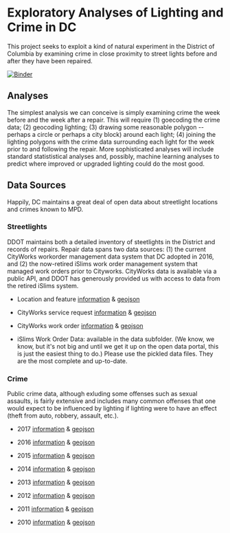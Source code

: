 # Exploratory Analyses of Lighting and Crime in DC

This project seeks to exploit a kind of natural experiment in the District of Columbia by examining crime in close proximity to street lights before and after they have been repaired. 

[![Binder](https://mybinder.org/badge.svg)](https://mybinder.org/v2/gh/thelabdc/lights-and-crime/master)


## Analyses

The simplest analysis we can conceive is simply examining crime the week before and the week after a repair. This will require (1) goecoding the crime data; (2) geocoding lighting; (3) drawing some reasonable polygon -- perhaps a circle or perhaps a city block) around each light; (4) joining the lighting polygons with the crime data surrounding each light for the week prior to and following the repair.  More sophisticated analyses will include standard statististical analyses and, possibly, machine learning analyses to predict where improved or upgraded lighting could do the most good. 

## Data Sources

Happily, DC maintains a great deal of open data about streetlight locations and crimes known to MPD. 

### Streetlights
DDOT maintains both a detailed inventory of steetlights in the District and records of repairs.  Repair data spans two data sources: (1) the current CityWorks workorder management data system that DC adopted in 2016, and (2) the now-retired iSlims work order management system that managed work orders prior to Cityworks. CityWorks data is available via a public API, and DDOT has generously provided us with access to data from the retired iSlims system. 

 - Location and feature [information](http://opendata.dc.gov/datasets/street-lights) & [geojson](https://opendata.arcgis.com/datasets/6cb6520725b0489d9a209a337818fad1_90.geojson)

 - CityWorks service request [information](http://opendata.dc.gov/datasets/cityworks-service-requests) & 
[geojson](https://opendata.arcgis.com/datasets/a1dd480eb86445239c8129056ab05ade_0.geojson)

 - CityWorks work order [information](http://opendata.dc.gov/datasets/cityworks-workorders) & [geojson](https://opendata.arcgis.com/datasets/a1dd480eb86445239c8129056ab05ade_0.geojson)

 - iSlims Work Order Data: available in the data subfolder. (We know, we know, but it's not big and until we get it up on the open data portal, this is just the easiest thing to do.)  Please use the pickled data files.  They are the most complete and up-to-date. 

### Crime
Public crime data, although exluding some offenses such as sexual assaults, is fairly extensive and includes many common offenses that one would expect to be influenced by lighting if lighting were to have an effect (theft from auto, robbery, assault, etc.). 

 - 2017 [information](http://opendata.dc.gov/datasets/crime-incidents-in-2017) & [geojson](https://opendata.arcgis.com/datasets/6af5cb8dc38e4bcbac8168b27ee104aa_38.geojson)
 
 - 2016 [information](http://opendata.dc.gov/datasets/crime-incidents-in-2016) & [geojson](https://opendata.arcgis.com/datasets/bda20763840448b58f8383bae800a843_26.geojson)

- 2015 [information](http://opendata.dc.gov/datasets/crime-incidents-in-2015) & [geojson](https://opendata.arcgis.com/datasets/35034fcb3b36499c84c94c069ab1a966_27.geojson)

- 2014 [information](http://opendata.dc.gov/datasets/crime-incidents-in-2014) & [geojson](https://opendata.arcgis.com/datasets/6eaf3e9713de44d3aa103622d51053b5_9.geojson)

- 2013 [information](http://opendata.dc.gov/datasets/crime-incidents-in-2013) & [geojson](https://opendata.arcgis.com/datasets/5fa2e43557f7484d89aac9e1e76158c9_10.geojson)

- 2012 [information](http://opendata.dc.gov/datasets/crime-incidents-in-2012) & [geojson](https://opendata.arcgis.com/datasets/010ac88c55b1409bb67c9270c8fc18b5_11.geojson)

- 2011 [information](http://opendata.dc.gov/datasets/crime-incidents-in-2011) & [geojson](https://opendata.arcgis.com/datasets/9d5485ffae914c5f97047a7dd86e115b_35.geojson)

- 2010 [information](http://opendata.dc.gov/datasets/crime-incidents-in-2010) & [geojson](https://opendata.arcgis.com/datasets/fdacfbdda7654e06a161352247d3a2f0_34.geojson)
